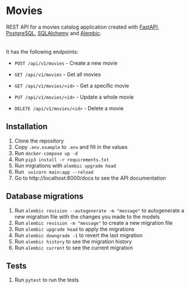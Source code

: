 # Movies
REST API for a movies catalog application created with [FastAPI](https://fastapi.tiangolo.com/), [PostgreSQL](https://www.postgresql.org/), [SQLAlchemy](https://www.sqlalchemy.org/) and [Alembic](https://alembic.sqlalchemy.org/).<br>
<br>
<br>
It has the following endpoints:

- `POST /api/v1/movies` - Create a new movie

- `GET /api/v1/movies` - Get all movies

- `GET /api/v1/movies/<id>` - Get a specific movie

- `PUT /api/v1/movies/<id>` - Update a whole movie

- `DELETE /api/v1/movies/<id>` - Delete a movie

## Installation
1. Clone the repository
2. Copy `.env.example` to `.env` and fill in the values
3. Run `docker-compose up -d`
4. Run `pip3 install -r requirements.txt`
5. Run migrations with `alembic upgrade head`
6. Run ` uvicorn main:app --reload`
7. Go to <a>http://localhost:8000/docs to see the API documentation

## Database migrations
1. Run `alembic revision --autogenerate -m "message"` to autogenerate a new migration file with the changes you made to the models
2. Run `alembic revision -m "message"` to create a new migration file
3. Run `alembic upgrade head` to apply the migrations
4. Run `alembic downgrade -1` to revert the last migration
5. Run `alembic history` to see the migration history
6. Run `alembic current` to see the current migration

## Tests
1. Run `pytest` to run the tests